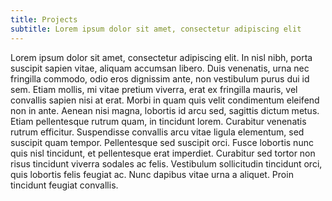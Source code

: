 ```yaml
---
title: Projects
subtitle: Lorem ipsum dolor sit amet, consectetur adipiscing elit
---
```


Lorem ipsum dolor sit amet, consectetur adipiscing elit. In nisl nibh, porta suscipit sapien vitae, aliquam accumsan libero. Duis venenatis, urna nec fringilla commodo, odio eros dignissim ante, non vestibulum purus dui id sem. Etiam mollis, mi vitae pretium viverra, erat ex fringilla mauris, vel convallis sapien nisi at erat. Morbi in quam quis velit condimentum eleifend non in ante. Aenean nisi magna, lobortis id arcu sed, sagittis dictum metus. Etiam pellentesque rutrum quam, in tincidunt lorem. Curabitur venenatis rutrum efficitur. Suspendisse convallis arcu vitae ligula elementum, sed suscipit quam tempor. Pellentesque sed suscipit orci. Fusce lobortis nunc quis nisl tincidunt, et pellentesque erat imperdiet. Curabitur sed tortor non risus tincidunt viverra sodales ac felis. Vestibulum sollicitudin tincidunt orci, quis lobortis felis feugiat ac. Nunc dapibus vitae urna a aliquet. Proin tincidunt feugiat convallis.